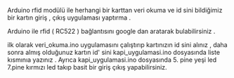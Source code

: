 Arduino rfid modülü ile herhangi bir karttan veri okuma ve id sini bildiğimiz bir kartın giriş , çıkış uygulaması yaptırma . 

Arduino ile rfid ( RC522 ) bağlantısını google dan aratarak bulabilirsiniz . 

ilk olarak veri_okuma.ino uygulamasını çalıştırıp kartınızın id sini alınız , 
daha sonra almış olduğunuz kartın id' sini kapi_uygulamasi.ino dosyasında liste kısmınıa yazınız . Ayrıca kapi_uygulamasi.ino dosyasında 
5. pine yeşi led 7.pine kırmızı led takıp basit bir giriş çıkış yapabilirsiniz. 
